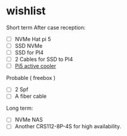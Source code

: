 # wishlist

Short term After case reception:

- [ ] NVMe Hat pi 5
- [ ] SSD NVMe
- [ ] SSD for PI4
- [ ] 2 Cables for SSD to PI4
- [ ] [Pi5 active cooler](https://www.amazon.fr/Heqishun-Dissipateurs-Raspberry-Thermo-conducteur-dissipateur/dp/B0814V66JV/ref=sr_1_21)

Probable ( freebox  )

- [ ] 2 Spf
- [ ] A fiber cable

Long term:

- [ ] NVMe NAS
- [ ] Another CRS112-8P-4S for high availability.